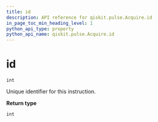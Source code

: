 ```yaml
---
title: id
description: API reference for qiskit.pulse.Acquire.id
in_page_toc_min_heading_level: 1
python_api_type: property
python_api_name: qiskit.pulse.Acquire.id
---
```


# id

<span id="qiskit.pulse.Acquire.id" />

`int`

Unique identifier for this instruction.

**Return type**

`int`

